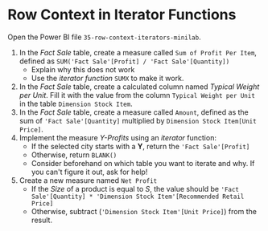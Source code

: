 # Row Context in Iterator Functions

Open the Power BI file `35-row-context-iterators-minilab`.

1. In the *Fact Sale* table, create a measure called `Sum of Profit Per Item`, defined as `SUM('Fact Sale'[Profit] / 'Fact Sale'[Quantity])`
   * Explain why this does not work
   * Use the *iterator function* `SUMX` to make it work.
2. In the *Fact Sale* table, create a calculated column named *Typical Weight per Unit*. Fill it with the value from the column `Typical Weight per Unit` in the table `Dimension Stock Item`.
3. In the *Fact Sale* table, create a measure called `Amount`, defined as the sum of `'Fact Sale'[Quantity]` multiplied by `Dimension Stock Item[Unit Price]`.
4. Implement the measure *Y-Profits* using an *iterator* function:
   * If the selected city starts with a **Y**, return the `'Fact Sale'[Profit]`
   * Otherwise, return `BLANK()`
   * Consider beforehand on which table you want to iterate and why. If you can't figure it out, ask for help!
5. Create a new measure named `Net Profit`
   * If the *Size* of a product is equal to *S*, the value should be `'Fact Sale'[Quantity] * 'Dimension Stock Item'[Recommended Retail Price]`
   * Otherwise, subtract (`'Dimension Stock Item'[Unit Price]`) from the result.
